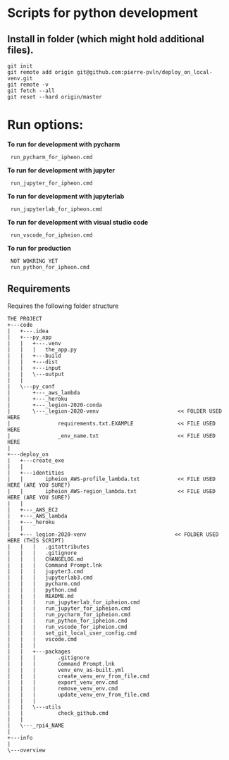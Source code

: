 # Scripts for python development

## Install in folder (which might hold additional files).
```
git init
git remote add origin git@github.com:pierre-pvln/deploy_on_local-venv.git
git remote -v
git fetch --all
git reset --hard origin/master
```

# Run options:
__To run for development with pycharm__
```
 run_pycharm_for_ipheon.cmd
```  

__To run for development with jupyter__
```
 run_jupyter_for_ipheon.cmd
```  

__To run for development with jupyterlab__
```
 run_jupyterlab_for_ipheon.cmd
```  

__To run for development with visual studio code__
```
 run_vscode_for_ipheion.cmd
```  

__To run for production__
```
 NOT WOKRING YET
 run_python_for_ipheon.cmd
```  

## Requirements

Requires the following folder structure
```
THE PROJECT
+---code
|   +---.idea
|   +---py_app
|   |   +---.venv
|   |   |   the_app.py
|   |   +---build
|   |   +---dist
|   |   +---input
|   |   \---output
|   |
|   \---py_conf
|       +---_aws_lambda
|       +---_heroku
|       +---_legion-2020-conda 
|       \---_legion-2020-venv                         << FOLDER USED HERE 
|               requirements.txt.EXAMPLE              << FILE USED HERE
|               _env_name.txt                         << FILE USED HERE
|
+---deploy_on
|   +---create_exe
|   |       
|   +---identities
|   |       ipheion_AWS-profile_lambda.txt            << FILE USED HERE (ARE YOU SURE?)
|   |       ipheion_AWS-region_lambda.txt             << FILE USED HERE (ARE YOU SURE?)
|   |       
|   +---_AWS_EC2
|   +---_AWS_lambda                                   
|   +---_heroku
|   |       
|   +---_legion-2020-venv                            << FOLDER USED HERE (THIS SCRIPT)
|   |   |   .gitattributes
|   |   |   .gitignore
|   |   |   CHANGELOG.md
|   |   |   Command Prompt.lnk
|   |   |   jupyter3.cmd
|   |   |   jupyterlab3.cmd
|   |   |   pycharm.cmd
|   |   |   python.cmd
|   |   |   README.md
|   |   |   run_jupyterlab_for_ipheion.cmd
|   |   |   run_jupyter_for_ipheion.cmd
|   |   |   run_pycharm_for_ipheion.cmd
|   |   |   run_python_for_ipheion.cmd
|   |   |   run_vscode_for_ipheion.cmd
|   |   |   set_git_local_user_config.cmd
|   |   |   vscode.cmd
|   |   |   
|   |   +---packages
|   |   |       .gitignore
|   |   |       Command Prompt.lnk
|   |   |       venv_env_as-built.yml
|   |   |       create_venv_env_from_file.cmd
|   |   |       export_venv_env.cmd
|   |   |       remove_venv_env.cmd
|   |   |       update_venv_env_from_file.cmd
|   |   |       
|   |   \---utils
|   |           check_github.cmd
|   |           
|   \---_rpi4_NAME
|
+---info
|           
\---overview

```
